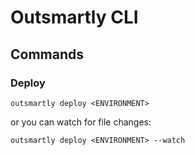 # Outsmartly CLI

## Commands

### Deploy

```text
outsmartly deploy <ENVIRONMENT>
```

or you can watch for file changes:

```text
outsmartly deploy <ENVIRONMENT> --watch
```

